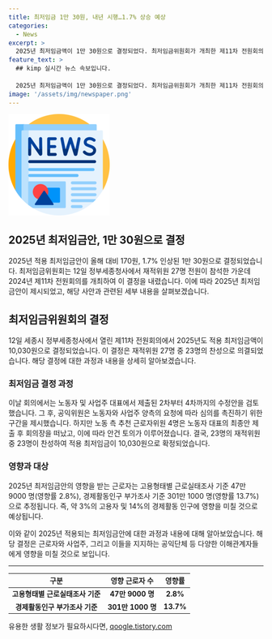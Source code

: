 ```yaml
---
title: 최저임금 1만 30원, 내년 시행…1.7% 상승 예상
categories:
  - News
excerpt: >
  2025년 최저임금액이 1만 30원으로 결정되었다. 최저임금위원회가 개최한 제11차 전원회의에서 40시간 기준 월 환산액이 209만 6270원으로 발표되었고, 노·사 양측이 제출한 수정안을 심의했다. 2025년 최저임금 영향을 받는 근로자는 약 47만 9000명에서 301만 1000명으로 추정된다. (자료출처=정책브리핑 www.korea.kr)
feature_text: >
  ## kimp 실시간 뉴스 속보입니다.

  2025년 최저임금액이 1만 30원으로 결정되었다. 최저임금위원회가 개최한 제11차 전원회의에서 40시간 기준 월 환산액이 209만 6270원으로 발표되었고, 노·사 양측이 제출한 수정안을 심의했다. 2025년 최저임금 영향을 받는 근로자는 약 47만 9000명에서 301만 1000명으로 추정된다. (자료출처=정책브리핑 www.korea.kr)
image: '/assets/img/newspaper.png'
---
```


<p><img src="/assets/img/newspaper.png" alt="kimplant 속보" /></p>

<h2>2025년 최저임금안, 1만 30원으로 결정</h2>

<p data-ke-size="size16">2025년 적용 최저임금안이 올해 대비 170원, 1.7% 인상된 1만 30원으로 결정되었습니다. 최저임금위원회는 12일 정부세종청사에서 재적위원 27명 전원이 참석한 가운데 2024년 제11차 전원회의를 개최하여 이 결정을 내렸습니다. 이에 따라 2025년 최저임금안이 제시되었고, 해당 사안과 관련된 세부 내용을 살펴보겠습니다.</p>

<h2>최저임금위원회의 결정</h2>

<p data-ke-size="size16">12일 세종시 정부세종청사에서 열린 제11차 전원회의에서 2025년도 적용 최저임금액이 10,030원으로 결정되었습니다. 이 결정은 재적위원 27명 중 23명의 찬성으로 의결되었습니다. 해당 결정에 대한 과정과 내용을 상세히 알아보겠습니다.</p>

<h3>최저임금 결정 과정</h3>

<p data-ke-size="size16">이날 회의에서는 노동자 및 사업주 대표에서 제출된 2차부터 4차까지의 수정안을 검토했습니다. 그 후, 공익위원은 노동자와 사업주 양측의 요청에 따라 심의를 촉진하기 위한 구간을 제시했습니다. 하지만 노동 측 추천 근로자위원 4명은 노동자 대표의 최종안 제출 후 회의장을 떠났고, 이에 따라 안건 토의가 이루어졌습니다. 결국, 23명의 재적위원 중 23명이 찬성하여 적용 최저임금이 10,030원으로 확정되었습니다.</p>

<h3>영향과 대상</h3>

<p data-ke-size="size16">2025년 최저임금안의 영향을 받는 근로자는 고용형태별 근로실태조사 기준 47만 9000 명(영향률 2.8%), 경제활동인구 부가조사 기준 301만 1000 명(영향률 13.7%)으로 추정됩니다. 즉, 약 3%의 고용자 및 14%의 경제활동 인구에 영향을 미칠 것으로 예상됩니다.</p>

<p data-ke-size="size16">이와 같이 2025년 적용되는 최저임금안에 대한 과정과 내용에 대해 알아보았습니다. 해당 결정은 근로자와 사업주, 그리고 이들을 지지하는 공익단체 등 다양한 이해관계자들에게 영향을 미칠 것으로 보입니다.</p>

<hr>

<table>
  <thead>
    <tr>
      <th style="text-align: center;">구분</th>
      <th style="text-align: center;">영향 근로자 수</th>
      <th style="text-align: center;">영향률</th>
    </tr>
  </thead>
  <tbody>
    <tr>
      <td style="text-align: center;"><b>고용형태별 근로실태조사 기준</b></td>
      <td style="text-align: center;"><b>47만 9000 명</b></td>
      <td style="text-align: center;"><b>2.8%</b></td>
    </tr>
    <tr>
      <td style="text-align: center;"><b>경제활동인구 부가조사 기준</b></td>
      <td style="text-align: center;"><b>301만 1000 명</b></td>
      <td style="text-align: center;"><b>13.7%</b></td>
    </tr>
  </tbody>
</table>
유용한 생활 정보가 필요하시다면, <a href="https://qoogle.tistory.com" rel="dofollow">qoogle.tistory.com</a>


